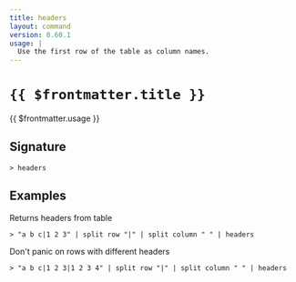 ```yaml
---
title: headers
layout: command
version: 0.60.1
usage: |
  Use the first row of the table as column names.
---
```


# `{{ $frontmatter.title }}`

<div style='white-space: pre-wrap;'>{{ $frontmatter.usage }}</div>

## Signature

`> headers `

## Examples

Returns headers from table

```shell
> "a b c|1 2 3" | split row "|" | split column " " | headers
```

Don't panic on rows with different headers

```shell
> "a b c|1 2 3|1 2 3 4" | split row "|" | split column " " | headers
```

